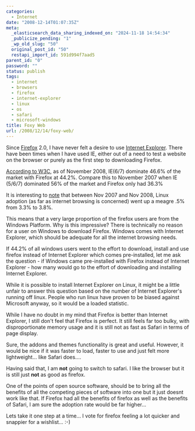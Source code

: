 ```yaml
---
categories:
  - Internet
date: "2008-12-14T01:07:35Z"
meta:
  _elasticsearch_data_sharing_indexed_on: "2024-11-18 14:54:34"
  _publicize_pending: "1"
  _wp_old_slug: "50"
  original_post_id: "50"
  restapi_import_id: 591d994f7aad5
parent_id: "0"
password: ""
status: publish
tags:
  - internet
  - browsers
  - firefox
  - internet-explorer
  - linux
  - os
  - safari
  - microsoft-windows
title: Foxy Web
url: /2008/12/14/foxy-web/
---
```


Since [Firefox](http://www.mozilla.com/en-US/firefox/ "Firefox") 2.0, I have
never felt a desire to use
[Internet Explorer](http://www.microsoft.com/windows/products/winfamily/ie/default.mspx "Internet Explorer").
There have been times when I have used IE, either out of a need to test a
website on the browser or purely as the first step to downloading Firefox.

[According to W3C](http://www.w3schools.com/browsers/browsers_stats.asp "IE vs Firefox adoption"),
as of November 2008, IE(6/7) dominate 46.6% of the market with Firefox at 44.2%.
Compare this to November 2007 when IE (5/6/7) dominated 56% of the market and
Firefox only had 36.3%

It is interesting to
[note](http://www.w3schools.com/browsers/browsers_os.asp "OS Statistics") that
between Nov 2007 and Nov 2008, Linux adoption (as far as internet browsing is
concerned) went up a meagre .5% from 3.3% to 3.8%.

<!--more-->

This means that a very large proportion of the firefox users are from the
Windows Platform. Why is this impressive? There is technically no reason for a
user on Windows to download Firefox. Windows comes with Internet Explorer, which
should be adequate for all the internet browsing needs.

If 44.2% of all windows users went to the effort to download, install and use
firefox instead of Internet Explorer which comes pre-installed, let me ask the
question - if Windows came pre-installed with Firefox instead of Internet
Explorer - how many would go to the effort of downloading and installing
Internet Explorer.

While it is possible to install Internet Explorer on Linux, it might be a little
unfair to answer this question based on the number of Internet Explorer\'s
running off linux. People who run linux have proven to be biased against
Microsoft anyway, so it would be a loaded statistic.

While I have no doubt in my mind that Firefox is better than Internet Explorer,
I still don\'t feel that Firefox is perfect. It still feels far too bulky, with
disproportionate memory usage and it is still not as fast as Safari in terms of
page display.

Sure, the addons and themes functionality is great and useful. However, it would
be nice if it was faster to load, faster to use and just felt more
lightweight\... like Safari does\....

Having said that, I am **not** going to switch to safari. I like the browser but
it is still just **not** as good as firefox.

One of the points of open source software, should be to bring all the benefits
of all the competing pieces of software into one but it just doesnt work like
that. If Firefox had all the benefits of firefox as well as the benefits of
Safari, I am sure the adoption rate would be far higher\...

Lets take it one step at a time\... I vote for firefox feeling a lot quicker and
snappier for a wishlist\... :-)
